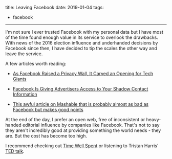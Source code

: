 title: Leaving Facebook
date: 2019-01-04
tags:
- facebook
---

I'm not sure I ever trusted Facebook with my personal data but I have most of the time found enough value in its service to overlook the drawbacks. With news of the 2016 election influence and underhanded decisions by Facebook since then, I have decided to tip the scales the other way and leave the service.

<!-- more --> 

A few articles worth reading:

  * [As Facebook Raised a Privacy Wall, It Carved an Opening for Tech Giants](https://www.nytimes.com/2018/12/18/technology/facebook-privacy.html)

  * [Facebook Is Giving Advertisers Access to Your Shadow Contact Information](https://gizmodo.com/facebook-is-giving-advertisers-access-to-your-shadow-co-1828476051)

  * [This awful article on Mashable that is probably almost as bad as Facebook but makes good points](https://mashable.com/2017/12/27/browser-bar-url-facebook-bad/#mhrrBLGNEmq2)

At the end of the day, I prefer an open web, free of inconsistent or heavy-handed editorial influence by companies like Facebook. That's not to say they aren't incredibly good at providing something the world needs - they are. But the cost has become too high. 

I recommend checking out [Time Well Spent](https://humanetech.com) or listening to Tristan Harris' [TED talk](https://www.ted.com/talks/tristan_harris_how_better_tech_could_protect_us_from_distraction?language=en).